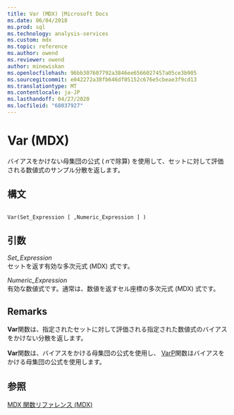 ```yaml
---
title: Var (MDX) |Microsoft Docs
ms.date: 06/04/2018
ms.prod: sql
ms.technology: analysis-services
ms.custom: mdx
ms.topic: reference
ms.author: owend
ms.reviewer: owend
author: minewiskan
ms.openlocfilehash: 96bb307607792a3846ee6566027457a05ce3b905
ms.sourcegitcommit: e042272a38fb646df05152c676e5cbeae3f9cd13
ms.translationtype: MT
ms.contentlocale: ja-JP
ms.lasthandoff: 04/27/2020
ms.locfileid: "68037927"
---
```

# <a name="var-mdx"></a>Var (MDX)


  バイアスをかけない母集団の公式 ( *n*で除算) を使用して、セットに対して評価される数値式のサンプル分散を返します。  
  
## <a name="syntax"></a>構文  
  
```  
  
Var(Set_Expression [ ,Numeric_Expression ] )  
```  
  
## <a name="arguments"></a>引数  
 *Set_Expression*  
 セットを返す有効な多次元式 (MDX) 式です。  
  
 *Numeric_Expression*  
 有効な数値式です。通常は、数値を返すセル座標の多次元式 (MDX) 式です。  
  
## <a name="remarks"></a>Remarks  
 **Var**関数は、指定されたセットに対して評価される指定された数値式のバイアスをかけない分散を返します。  
  
 **Var**関数は、バイアスをかける母集団の公式を使用し、 [VarP](../mdx/varp-mdx.md)関数はバイアスをかける母集団の公式を使用します。  
  
## <a name="see-also"></a>参照  
 [MDX 関数リファレンス &#40;MDX&#41;](../mdx/mdx-function-reference-mdx.md)  
  
  
